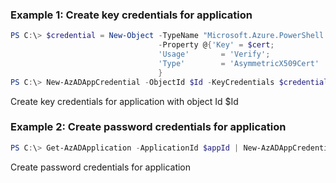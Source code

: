 ### Example 1: Create key credentials for application
```powershell
PS C:\> $credential = New-Object -TypeName "Microsoft.Azure.PowerShell.Cmdlets.Resources.MSGraph.Models.ApiV10.MicrosoftGraphKeyCredential" `
                                 -Property @{'Key' = $cert;
                                 'Usage'       = 'Verify'; 
                                 'Type'        = 'AsymmetricX509Cert'
                                 }
PS C:\> New-AzADAppCredential -ObjectId $Id -KeyCredentials $credential
```

Create key credentials for application with object Id $Id

### Example 2: Create password credentials for application
```powershell
PS C:\> Get-AzADApplication -ApplicationId $appId | New-AzADAppCredential -StartDate $startDate -EndDate $endDate
```

Create password credentials for application